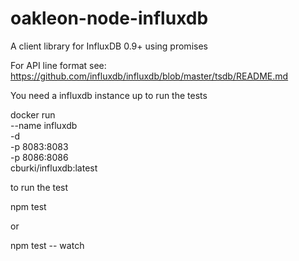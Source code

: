 # oakleon-node-influxdb

A client library for InfluxDB 0.9+ using promises

For API line format see:  
<https://github.com/influxdb/influxdb/blob/master/tsdb/README.md>

You need a influxdb instance up to run the tests

docker run \
    --name influxdb \
    -d \
    -p 8083:8083 \
    -p 8086:8086 \
    cburki/influxdb:latest

to run the test

npm test

or

npm test -- watch
